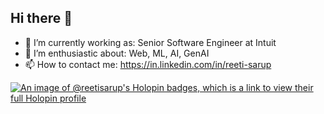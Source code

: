 ## Hi there 👋

- 🔭 I’m currently working as: Senior Software Engineer at Intuit
- 🌱 I’m enthusiastic about: Web, ML, AI, GenAI 
- 📫 How to contact me: https://in.linkedin.com/in/reeti-sarup


[![An image of @reetisarup's Holopin badges, which is a link to view their full Holopin profile](https://holopin.me/reetisarup)](https://holopin.io/@reetisarup)

<!--
**REETI-SARUP/REETI-SARUP** is a ✨ _special_ ✨ repository because its `README.md` (this file) appears on your GitHub profile.

Here are some ideas to get you started:

- 🔭 I’m currently working on ...
- 🌱 I’m currently learning ...
- 👯 I’m looking to collaborate on ...
- 🤔 I’m looking for help with ...
- 💬 Ask me about ...
- 📫 How to reach me: ...
- 😄 Pronouns: ...
- ⚡ Fun fact: ...
-->

